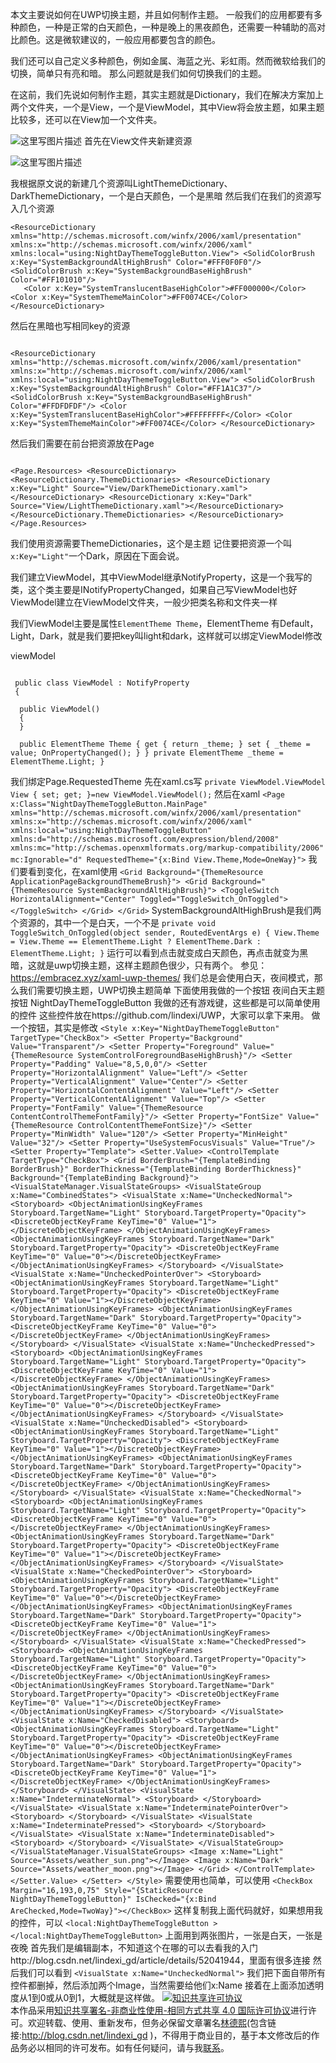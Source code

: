 本文主要说如何在UWP切换主题，并且如何制作主题。 一般我们的应用都要有多种颜色，一种是正常的白天颜色，一种是晚上的黑夜颜色，还需要一种辅助的高对比颜色。这是微软建议的，一般应用都要包含的颜色。

 我们还可以自己定义多种颜色，例如金属、海蓝之光、彩虹雨。然而微软给我们的切换，简单只有亮和暗。 那么问题就是我们如何切换我们的主题。

 在这前，我们先说如何制作主题，其实主题就是Dictionary，我们在解决方案加上两个文件夹，一个是View，一个是ViewModel，其中View将会放主题，如果主题比较多，还可以在View加一个文件夹。

 ![这里写图片描述](http://img.blog.csdn.net/20160728161505206) 首先在View文件夹新建资源

 ![这里写图片描述](http://img.blog.csdn.net/20160728161516093) 

我根据原文说的新建几个资源叫LightThemeDictionary、DarkThemeDictionary，一个是白天颜色，一个是黑暗 然后我们在我们的资源写入几个资源

 ```
 <ResourceDictionary xmlns="http://schemas.microsoft.com/winfx/2006/xaml/presentation" xmlns:x="http://schemas.microsoft.com/winfx/2006/xaml" xmlns:local="using:NightDayThemeToggleButton.View"> <SolidColorBrush x:Key="SystemBackgroundAltHighBrush" Color="#FFF0F0F0"/>
 <SolidColorBrush x:Key="SystemBackgroundBaseHighBrush" Color="#FF101010"/> 
    <Color x:Key="SystemTranslucentBaseHighColor">#FF000000</Color>
 <Color x:Key="SystemThemeMainColor">#FF0074CE</Color> </ResourceDictionary>

 ```

 然后在黑暗也写相同key的资源

 ``` 

<ResourceDictionary xmlns="http://schemas.microsoft.com/winfx/2006/xaml/presentation" xmlns:x="http://schemas.microsoft.com/winfx/2006/xaml" xmlns:local="using:NightDayThemeToggleButton.View"> <SolidColorBrush x:Key="SystemBackgroundAltHighBrush" Color="#FF1A1C37"/> <SolidColorBrush x:Key="SystemBackgroundBaseHighBrush" Color="#FFDFDFDF"/> <Color x:Key="SystemTranslucentBaseHighColor">#FFFFFFFF</Color> <Color x:Key="SystemThemeMainColor">#FF0074CE</Color> </ResourceDictionary> 
```

 然后我们需要在前台把资源放在Page 

``` 

<Page.Resources> <ResourceDictionary> <ResourceDictionary.ThemeDictionaries> <ResourceDictionary x:Key="Light" Source="View/DarkThemeDictionary.xaml"></ResourceDictionary> <ResourceDictionary x:Key="Dark" Source="View/LightThemeDictionary.xaml"></ResourceDictionary> </ResourceDictionary.ThemeDictionaries> </ResourceDictionary> </Page.Resources>

 ``` 

我们使用资源需要ThemeDictionaries，这个是主题 记住要把资源一个叫`x:Key="Light"`一个Dark，原因在下面会说。

 我们建立ViewModel，其中ViewModel继承NotifyProperty，这是一个我写的类，这个类主要是INotifyPropertyChanged，如果自己写ViewModel也好 ViewModel建立在ViewModel文件夹，一般少把类名称和文件夹一样

 我们ViewModel主要是属性`ElementTheme Theme`，ElementTheme 有Default，Light，Dark，就是我们要把key叫light和dark，这样就可以绑定ViewModel修改

 viewModel 

```

 public class ViewModel : NotifyProperty
 { 

  public ViewModel()
  {
  } 

  public ElementTheme Theme { get { return _theme; } set { _theme = value; OnPropertyChanged(); } } private ElementTheme _theme = ElementTheme.Light; }

``` 

我们绑定Page.RequestedTheme 先在xaml.cs写 ``` private ViewModel.ViewModel View { set; get; }=new ViewModel.ViewModel(); ``` 然后在xaml ``` <Page x:Class="NightDayThemeToggleButton.MainPage" xmlns="http://schemas.microsoft.com/winfx/2006/xaml/presentation" xmlns:x="http://schemas.microsoft.com/winfx/2006/xaml" xmlns:local="using:NightDayThemeToggleButton" xmlns:d="http://schemas.microsoft.com/expression/blend/2008" xmlns:mc="http://schemas.openxmlformats.org/markup-compatibility/2006" mc:Ignorable="d" RequestedTheme="{x:Bind View.Theme,Mode=OneWay}"> ``` 我们要看到变化，在xaml使用 ``` <Grid Background="{ThemeResource ApplicationPageBackgroundThemeBrush}"> <Grid Background="{ThemeResource SystemBackgroundAltHighBrush}"> <ToggleSwitch HorizontalAlignment="Center" Toggled="ToggleSwitch_OnToggled"></ToggleSwitch> </Grid> </Grid> ``` SystemBackgroundAltHighBrush是我们两个资源的，其中一个是白天，一个不是 ``` private void ToggleSwitch_OnToggled(object sender, RoutedEventArgs e) { View.Theme = View.Theme == ElementTheme.Light ? ElementTheme.Dark : ElementTheme.Light; } ``` 运行可以看到点击就变成白天颜色，再点击就变为黑暗，这就是uwp切换主题，这样主题颜色很少，只有两个。 参见：https://embracez.xyz/xaml-uwp-themes/ 我们总是会使用白天，夜间模式，那么我们需要切换主题，UWP切换主题简单 下面使用我做的一个按钮 夜间白天主题按钮 NightDayThemeToggleButton 我做的还有游戏键，这些都是可以简单使用的控件 这些控件放在https://github.com/lindexi/UWP，大家可以拿下来用。 做一个按钮，其实是修改 ``` <Style x:Key="NightDayThemeToggleButton" TargetType="CheckBox"> <Setter Property="Background" Value="Transparent"/> <Setter Property="Foreground" Value="{ThemeResource SystemControlForegroundBaseHighBrush}"/> <Setter Property="Padding" Value="8,5,0,0"/> <Setter Property="HorizontalAlignment" Value="Left"/> <Setter Property="VerticalAlignment" Value="Center"/> <Setter Property="HorizontalContentAlignment" Value="Left"/> <Setter Property="VerticalContentAlignment" Value="Top"/> <Setter Property="FontFamily" Value="{ThemeResource ContentControlThemeFontFamily}"/> <Setter Property="FontSize" Value="{ThemeResource ControlContentThemeFontSize}"/> <Setter Property="MinWidth" Value="120"/> <Setter Property="MinHeight" Value="32"/> <Setter Property="UseSystemFocusVisuals" Value="True"/> <Setter Property="Template"> <Setter.Value> <ControlTemplate TargetType="CheckBox"> <Grid BorderBrush="{TemplateBinding BorderBrush}" BorderThickness="{TemplateBinding BorderThickness}" Background="{TemplateBinding Background}"> <VisualStateManager.VisualStateGroups> <VisualStateGroup x:Name="CombinedStates"> <VisualState x:Name="UncheckedNormal"> <Storyboard> <ObjectAnimationUsingKeyFrames Storyboard.TargetName="Light" Storyboard.TargetProperty="Opacity"> <DiscreteObjectKeyFrame KeyTime="0" Value="1"></DiscreteObjectKeyFrame> </ObjectAnimationUsingKeyFrames> <ObjectAnimationUsingKeyFrames Storyboard.TargetName="Dark" Storyboard.TargetProperty="Opacity"> <DiscreteObjectKeyFrame KeyTime="0" Value="0"></DiscreteObjectKeyFrame> </ObjectAnimationUsingKeyFrames> </Storyboard> </VisualState> <VisualState x:Name="UncheckedPointerOver"> <Storyboard> <ObjectAnimationUsingKeyFrames Storyboard.TargetName="Light" Storyboard.TargetProperty="Opacity"> <DiscreteObjectKeyFrame KeyTime="0" Value="1"></DiscreteObjectKeyFrame> </ObjectAnimationUsingKeyFrames> <ObjectAnimationUsingKeyFrames Storyboard.TargetName="Dark" Storyboard.TargetProperty="Opacity"> <DiscreteObjectKeyFrame KeyTime="0" Value="0"></DiscreteObjectKeyFrame> </ObjectAnimationUsingKeyFrames> </Storyboard> </VisualState> <VisualState x:Name="UncheckedPressed"> <Storyboard> <ObjectAnimationUsingKeyFrames Storyboard.TargetName="Light" Storyboard.TargetProperty="Opacity"> <DiscreteObjectKeyFrame KeyTime="0" Value="1"></DiscreteObjectKeyFrame> </ObjectAnimationUsingKeyFrames> <ObjectAnimationUsingKeyFrames Storyboard.TargetName="Dark" Storyboard.TargetProperty="Opacity"> <DiscreteObjectKeyFrame KeyTime="0" Value="0"></DiscreteObjectKeyFrame> </ObjectAnimationUsingKeyFrames> </Storyboard> </VisualState> <VisualState x:Name="UncheckedDisabled"> <Storyboard> <ObjectAnimationUsingKeyFrames Storyboard.TargetName="Light" Storyboard.TargetProperty="Opacity"> <DiscreteObjectKeyFrame KeyTime="0" Value="1"></DiscreteObjectKeyFrame> </ObjectAnimationUsingKeyFrames> <ObjectAnimationUsingKeyFrames Storyboard.TargetName="Dark" Storyboard.TargetProperty="Opacity"> <DiscreteObjectKeyFrame KeyTime="0" Value="0"></DiscreteObjectKeyFrame> </ObjectAnimationUsingKeyFrames> </Storyboard> </VisualState> <VisualState x:Name="CheckedNormal"> <Storyboard> <ObjectAnimationUsingKeyFrames Storyboard.TargetName="Light" Storyboard.TargetProperty="Opacity"> <DiscreteObjectKeyFrame KeyTime="0" Value="0"></DiscreteObjectKeyFrame> </ObjectAnimationUsingKeyFrames> <ObjectAnimationUsingKeyFrames Storyboard.TargetName="Dark" Storyboard.TargetProperty="Opacity"> <DiscreteObjectKeyFrame KeyTime="0" Value="1"></DiscreteObjectKeyFrame> </ObjectAnimationUsingKeyFrames> </Storyboard> </VisualState> <VisualState x:Name="CheckedPointerOver"> <Storyboard> <ObjectAnimationUsingKeyFrames Storyboard.TargetName="Light" Storyboard.TargetProperty="Opacity"> <DiscreteObjectKeyFrame KeyTime="0" Value="0"></DiscreteObjectKeyFrame> </ObjectAnimationUsingKeyFrames> <ObjectAnimationUsingKeyFrames Storyboard.TargetName="Dark" Storyboard.TargetProperty="Opacity"> <DiscreteObjectKeyFrame KeyTime="0" Value="1"></DiscreteObjectKeyFrame> </ObjectAnimationUsingKeyFrames> </Storyboard> </VisualState> <VisualState x:Name="CheckedPressed"> <Storyboard> <ObjectAnimationUsingKeyFrames Storyboard.TargetName="Light" Storyboard.TargetProperty="Opacity"> <DiscreteObjectKeyFrame KeyTime="0" Value="0"></DiscreteObjectKeyFrame> </ObjectAnimationUsingKeyFrames> <ObjectAnimationUsingKeyFrames Storyboard.TargetName="Dark" Storyboard.TargetProperty="Opacity"> <DiscreteObjectKeyFrame KeyTime="0" Value="1"></DiscreteObjectKeyFrame> </ObjectAnimationUsingKeyFrames> </Storyboard> </VisualState> <VisualState x:Name="CheckedDisabled"> <Storyboard> <ObjectAnimationUsingKeyFrames Storyboard.TargetName="Light" Storyboard.TargetProperty="Opacity"> <DiscreteObjectKeyFrame KeyTime="0" Value="0"></DiscreteObjectKeyFrame> </ObjectAnimationUsingKeyFrames> <ObjectAnimationUsingKeyFrames Storyboard.TargetName="Dark" Storyboard.TargetProperty="Opacity"> <DiscreteObjectKeyFrame KeyTime="0" Value="1"></DiscreteObjectKeyFrame> </ObjectAnimationUsingKeyFrames> </Storyboard> </VisualState> <VisualState x:Name="IndeterminateNormal"> <Storyboard> </Storyboard> </VisualState> <VisualState x:Name="IndeterminatePointerOver"> <Storyboard> </Storyboard> </VisualState> <VisualState x:Name="IndeterminatePressed"> <Storyboard> </Storyboard> </VisualState> <VisualState x:Name="IndeterminateDisabled"> <Storyboard> </Storyboard> </VisualState> </VisualStateGroup> </VisualStateManager.VisualStateGroups> <Image x:Name="Light" Source="Assets/weather_sun.png"></Image> <Image x:Name="Dark" Source="Assets/weather_moon.png"></Image> </Grid> </ControlTemplate> </Setter.Value> </Setter> </Style> ``` 需要使用也简单，可以使用 ``` <CheckBox Margin="16,193,0,75" Style="{StaticResource NightDayThemeToggleButton}" IsChecked="{x:Bind AreChecked,Mode=TwoWay}"></CheckBox> ``` 这样复制我上面代码就好，如果想用我的控件，可以 ``` <local:NightDayThemeToggleButton ></local:NightDayThemeToggleButton> ``` 上面用到两张图片，一张是白天，一张是夜晚 首先我们是编辑副本，不知道这个在哪的可以去看我的入门http://blog.csdn.net/lindexi_gd/article/details/52041944，里面有很多连接 然后我们可以看到 ``` <VisualState x:Name="UncheckedNormal"> ``` 我们把下面自带所有控件都删掉，然后添加两个Image，当然需要给他们x:Name 接着在上面添加透明度从1到0或从0到1，大概就是这样做。 <a rel="license" href="http://creativecommons.org/licenses/by-nc-sa/4.0/"><img alt="知识共享许可协议" style="border-width:0" src="https://i.creativecommons.org/l/by-nc-sa/4.0/88x31.png" /></a><br />本作品采用<a rel="license" href="http://creativecommons.org/licenses/by-nc-sa/4.0/">知识共享署名-非商业性使用-相同方式共享 4.0 国际许可协议</a>进行许可。欢迎转载、使用、重新发布，但务必保留文章署名[林德熙](http://blog.csdn.net/lindexi_gd)(包含链接:http://blog.csdn.net/lindexi_gd )，不得用于商业目的，基于本文修改后的作品务必以相同的许可发布。如有任何疑问，请与我[联系](mailto:lindexi_gd@163.com)。